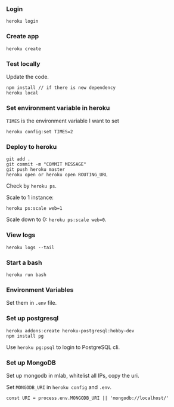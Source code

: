 ### Login

```
heroku login
```

### Create app

```
heroku create
```

### Test locally

Update the code.

```
npm install // if there is new dependency
heroku local
```

### Set environment variable in heroku

`TIMES` is the environment variable I want to set

```
heroku config:set TIMES=2
```


### Deploy to heroku

```
git add .
git commit -m "COMMIT MESSAGE"
git push heroku master
heroku open or heroku open ROUTING_URL
```

Check by `heroku ps`.

Scale to 1 instance:

```
heroku ps:scale web=1
```

Scale down to 0: `heroku ps:scale web=0`.


### View logs

```
heroku logs --tail
```


### Start a bash

```
heroku run bash
```

### Environment Variables

Set them in `.env` file.

### Set up postgresql

```
heroku addons:create heroku-postgresql:hobby-dev
npm install pg
```

Use `heroku pg:psql` to login to PostgreSQL cli.


### Set up MongoDB

Set up mongodb in mlab, whitelist all IPs, copy the uri.

Set `MONGODB_URI` in `heroku config` and `.env`.

```
const URI = process.env.MONGODB_URI || 'mongodb://localhost/'
```

